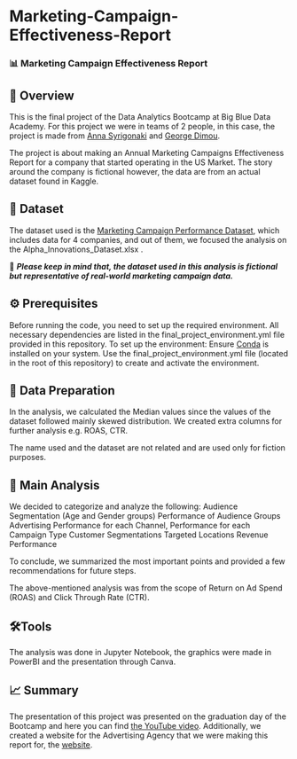 # Marketing-Campaign-Effectiveness-Report

### 📊 Marketing Campaign Effectiveness Report

## 📝 Overview

This is the final project of the Data Analytics Bootcamp at Big Blue Data Academy. For this project we were in teams of 2 people, in this case, the project is made from [Anna Syrigonaki](https://www.linkedin.com/in/anna-syrigonaki/) and [George Dimou](https://www.linkedin.com/in/georgedimou/). 

The project is about making an Annual Marketing Campaigns Effectiveness Report for a company that started operating in the US Market. The story around the company is fictional however, the data are from an actual dataset found in Kaggle. 

## 📂 Dataset 

The dataset used is the [Marketing Campaign Performance Dataset](https://www.kaggle.com/datasets/manishabhatt22/marketing-campaign-performance-dataset/data), which includes data for 4 companies, and out of them, we focused the analysis on the Alpha_Innovations_Dataset.xlsx . 

📌 ***Please keep in mind that, the dataset used in this analysis is fictional but representative of real-world marketing campaign data.***
## ⚙️ Prerequisites 
Before running the code, you need to set up the required environment. All necessary dependencies are listed in the final_project_environment.yml file provided in this repository.
To set up the environment:
Ensure [Conda](https://docs.conda.io/projects/conda/en/latest/user-guide/install/index.html) is installed on your system.
Use the final_project_environment.yml file (located in the root of this repository) to create and activate the environment.
## 🔄  Data Preparation 

In the analysis, we calculated the Median values since the values of the dataset followed mainly skewed distribution. We created extra columns for further analysis e.g. ROAS, CTR. 

The name used and the dataset are not related and are used only for fiction purposes.

## 🔬 Main Analysis

We decided to categorize and analyze the following:
Audience Segmentation (Age and Gender groups)
Performance of Audience Groups
Advertising Performance for each Channel, 
Performance for each Campaign Type
Customer Segmentations
Targeted Locations
Revenue Performance

To conclude, we summarized the most important points and provided a few recommendations for future steps. 

The above-mentioned analysis was from the scope of Return on Ad Spend (ROAS) and Click Through Rate (CTR). 


## 🛠️Tools 

The analysis was done in Jupyter Notebook, the graphics were made in PowerBI and the presentation through Canva. 

## 📈 Summary 

The presentation of this project was presented on the graduation day of the Bootcamp and here you can find [the YouTube video](https://docs.conda.io/projects/conda/en/latest/user-guide/install/index.html). Additionally, we created a website for the Advertising Agency that we were making this report for, the [website](https://gdimou9.github.io/EdgeMedia.github.io/).
 

